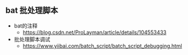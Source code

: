 ## bat 批处理脚本
- bat的注释
	- https://blog.csdn.net/ProLayman/article/details/104553433
- 批处理脚本调试
	- https://www.yiibai.com/batch_script/batch_script_debugging.html